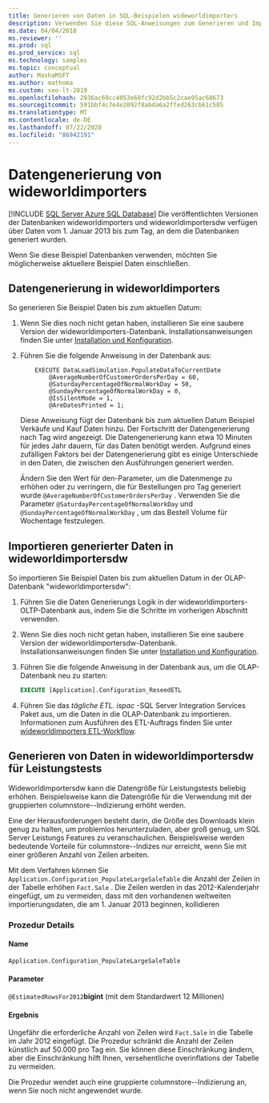 ```yaml
---
title: Generieren von Daten in SQL-Beispielen wideworldimporters
description: Verwenden Sie diese SQL-Anweisungen zum Generieren und Importieren von Beispiel Daten bis zum aktuellen Datum der wideworldimporters-Beispiel Datenbanken.
ms.date: 04/04/2018
ms.reviewer: ''
ms.prod: sql
ms.prod_service: sql
ms.technology: samples
ms.topic: conceptual
author: MashaMSFT
ms.author: mathoma
ms.custom: seo-lt-2019
ms.openlocfilehash: 2936ac69cc4053e68fc92d2bb5c2cae95ac68673
ms.sourcegitcommit: 591bbf4c7e4e2092f8abda6a2ffed263cb61c585
ms.translationtype: MT
ms.contentlocale: de-DE
ms.lasthandoff: 07/22/2020
ms.locfileid: "86942191"
---
```

# <a name="wideworldimporters-data-generation"></a>Datengenerierung von wideworldimporters
[!INCLUDE [SQL Server Azure SQL Database](../includes/applies-to-version/sql-asdb.md)]
Die veröffentlichten Versionen der Datenbanken wideworldimporters und wideworldimportersdw verfügen über Daten vom 1. Januar 2013 bis zum Tag, an dem die Datenbanken generiert wurden.

Wenn Sie diese Beispiel Datenbanken verwenden, möchten Sie möglicherweise aktuellere Beispiel Daten einschließen.

## <a name="data-generation-in-wideworldimporters"></a>Datengenerierung in wideworldimporters

So generieren Sie Beispiel Daten bis zum aktuellen Datum:

1. Wenn Sie dies noch nicht getan haben, installieren Sie eine saubere Version der wideworldimporters-Datenbank. Installationsanweisungen finden Sie unter [Installation und Konfiguration](wide-world-importers-oltp-install-configure.md).
2. Führen Sie die folgende Anweisung in der Datenbank aus:

    ```
        EXECUTE DataLoadSimulation.PopulateDataToCurrentDate
            @AverageNumberOfCustomerOrdersPerDay = 60,
            @SaturdayPercentageOfNormalWorkDay = 50,
            @SundayPercentageOfNormalWorkDay = 0,
            @IsSilentMode = 1,
            @AreDatesPrinted = 1;
    ```

    Diese Anweisung fügt der Datenbank bis zum aktuellen Datum Beispiel Verkäufe und Kauf Daten hinzu. Der Fortschritt der Datengenerierung nach Tag wird angezeigt. Die Datengenerierung kann etwa 10 Minuten für jedes Jahr dauern, für das Daten benötigt werden. Aufgrund eines zufälligen Faktors bei der Datengenerierung gibt es einige Unterschiede in den Daten, die zwischen den Ausführungen generiert werden.

    Ändern Sie den Wert für den-Parameter, um die Datenmenge zu erhöhen oder zu verringern, die für Bestellungen pro Tag generiert wurde `@AverageNumberOfCustomerOrdersPerDay` . Verwenden Sie die Parameter `@SaturdayPercentageOfNormalWorkDay` und `@SundayPercentageOfNormalWorkDay` , um das Bestell Volume für Wochentage festzulegen.

## <a name="import-generated-data-in-wideworldimportersdw"></a>Importieren generierter Daten in wideworldimportersdw

So importieren Sie Beispiel Daten bis zum aktuellen Datum in der OLAP-Datenbank "wideworldimportersdw":

1. Führen Sie die Daten Generierungs Logik in der wideworldimporters-OLTP-Datenbank aus, indem Sie die Schritte im vorherigen Abschnitt verwenden.
2. Wenn Sie dies noch nicht getan haben, installieren Sie eine saubere Version der wideworldimportersdw-Datenbank. Installationsanweisungen finden Sie unter [Installation und Konfiguration](wide-world-importers-oltp-install-configure.md).
3. Führen Sie die folgende Anweisung in der Datenbank aus, um die OLAP-Datenbank neu zu starten:

    ```sql
    EXECUTE [Application].Configuration_ReseedETL
    ```

4. Führen Sie das *tägliche ETL. ispac* -SQL Server Integration Services Paket aus, um die Daten in die OLAP-Datenbank zu importieren. Informationen zum Ausführen des ETL-Auftrags finden Sie unter [wideworldimporters ETL-Workflow](wide-world-importers-perform-etl.md).

## <a name="generate-data-in-wideworldimportersdw-for-performance-testing"></a>Generieren von Daten in wideworldimportersdw für Leistungstests

Wideworldimportersdw kann die Datengröße für Leistungstests beliebig erhöhen. Beispielsweise kann die Datengröße für die Verwendung mit der gruppierten columnstore--Indizierung erhöht werden.

Eine der Herausforderungen besteht darin, die Größe des Downloads klein genug zu halten, um problemlos herunterzuladen, aber groß genug, um SQL Server Leistungs Features zu veranschaulichen. Beispielsweise werden bedeutende Vorteile für columnstore--Indizes nur erreicht, wenn Sie mit einer größeren Anzahl von Zeilen arbeiten. 

Mit dem Verfahren können Sie `Application.Configuration_PopulateLargeSaleTable` die Anzahl der Zeilen in der Tabelle erhöhen `Fact.Sale` . Die Zeilen werden in das 2012-Kalenderjahr eingefügt, um zu vermeiden, dass mit den vorhandenen weltweiten importierungsdaten, die am 1. Januar 2013 beginnen, kollidieren

### <a name="procedure-details"></a>Prozedur Details

#### <a name="name"></a>Name

`Application.Configuration_PopulateLargeSaleTable`

#### <a name="parameters"></a>Parameter

`@EstimatedRowsFor2012`**bigint** (mit dem Standardwert 12 Millionen)

#### <a name="result"></a>Ergebnis

Ungefähr die erforderliche Anzahl von Zeilen wird `Fact.Sale` in die Tabelle im Jahr 2012 eingefügt. Die Prozedur schränkt die Anzahl der Zeilen künstlich auf 50.000 pro Tag ein. Sie können diese Einschränkung ändern, aber die Einschränkung hilft Ihnen, versehentliche overinflations der Tabelle zu vermeiden.

Die Prozedur wendet auch eine gruppierte columnstore--Indizierung an, wenn Sie noch nicht angewendet wurde.
